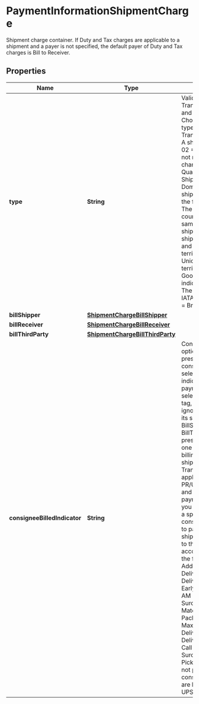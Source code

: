 

# PaymentInformationShipmentCharge

Shipment charge container.  If Duty and Tax charges are applicable to a shipment and a payer is not specified, the default payer of Duty and Tax charges is Bill to Receiver.

## Properties

| Name | Type | Description | Notes |
|------------ | ------------- | ------------- | -------------|
|**type** | **String** | Valid values:  01 &#x3D; Transportation 02 &#x3D; Duties and Taxes                                                                03 &#x3D; Broker of Choice  A shipment charge type of 01 &#x3D; Transportation is required.   A shipment charge type of 02 &#x3D; Duties and Taxes is not required; however, this charge type is invalid for Qualified Domestic Shipments.   A Qualified Domestic Shipment is any shipment in which one of the following applies:   1) The origin and destination country or territory is the same.  2) US to PR shipment.  3) PR to US shipment.  4) The origin and destination country or territory are both European Union countries or territories and the GoodsNotInFreeCirculation indicator is not present.  5) The origin and destination IATA code is the same.                                                                                                                                                                                                                                                                                                                                                                                                                                                      03 &#x3D; Broker of Choice |  |
|**billShipper** | [**ShipmentChargeBillShipper**](ShipmentChargeBillShipper.md) |  |  [optional] |
|**billReceiver** | [**ShipmentChargeBillReceiver**](ShipmentChargeBillReceiver.md) |  |  [optional] |
|**billThirdParty** | [**ShipmentChargeBillThirdParty**](ShipmentChargeBillThirdParty.md) |  |  [optional] |
|**consigneeBilledIndicator** | **String** | Consignee Billing payment option indicator. The presence indicates consignee billing option is selected. The absence indicates one of the other payment options is selected.  This is an empty tag, any value inside is ignored. This element or its sibling element, BillShipper, BillReceiver or BillThirdParty, must be present but no more than one can be present. This billing option is valid for a shipment charge type of Transportation only. Only applies to US/PR and PR/US shipment origins and destination.  This payment method allows you to bill the charges for a specified shipment to a consignee who has agreed to pay the charges. All shipping charges are billed to the consignees UPS account number including the following accessorials: Additional Handling, Delivery Area Surcharges, Delivery Change Requests, Early AM Premium, Early AM Out of Territory, Fuel Surcharge, Hazardous Material Surcharges, Large Package Surcharge, Over Max Limits, and Saturday Delivery.  Declared Value, Delivery Confirmation, On Call Pickup, Remote Area Surcharge, Saturday Pickup of Delivery fees are not passed to the consignee. These charges are billed to the shippers UPS account number. |  [optional] |



